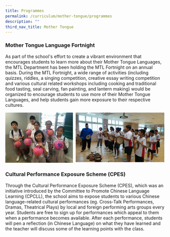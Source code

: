 ```yaml
---
title: Programmes
permalink: /curriculum/mother-tongue/programmes
description: ""
third_nav_title: Mother Tongue
---
```

### Mother Tongue Language Fortnight

As part of the school's effort to create a vibrant environment that encourages students to learn more about their Mother Tongue Languages, the MTL Department has been holding the MTL Fortnight on an annual basis. During the MTL Fortnight, a wide range of activities (including quizzes, riddles, a singing competition, creative essay writing competition and various cultural related workshops including cooking and traditional food tasting, seal carving, fan painting, and lantern making) would be organized to encourage students to use more of their Mother Tongue Languages, and help students gain more exposure to their respective cultures. 

![Mother Tongue Language Fortnight](/images/Mother%20Tongue%20Langauge%20Fortnight.png)

### Cultural Performance Exposure Scheme (CPES)

Through the Cultural Performance Exposure Scheme (CPES), which was an initiative introduced by the Committee to Promote Chinese Language Learning (CPCLL), the school aims to expose students to various Chinese language-related cultural performances (eg. Cross-Talk Performances, Dramas, Theatrical Plays) by local and foreign performing arts groups every year. Students are free to sign up for performances which appeal to them when a performance becomes available. After each performance, students will pen a reflection (in Chinese Language) on what they have learned and the teacher will discuss some of the learning points with the class.
